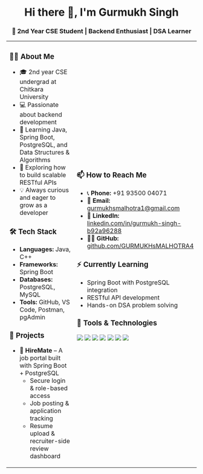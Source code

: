 <h1 align="center">Hi there 👋, I'm Gurmukh Singh</h1>
<h3 align="center">🚀 2nd Year CSE Student | Backend Enthusiast | DSA Learner</h3>

<table>
<tr>
<td width="50%">

### 👨‍💻 About Me

- 🎓 2nd year CSE undergrad at Chitkara University  
- 💻 Passionate about backend development  
- 🚀 Learning Java, Spring Boot, PostgreSQL, and Data Structures & Algorithms  
- 🌱 Exploring how to build scalable RESTful APIs  
- 💡 Always curious and eager to grow as a developer  

### 🛠 Tech Stack

- **Languages:** Java, C++  
- **Frameworks:** Spring Boot  
- **Databases:** PostgreSQL, MySQL  
- **Tools:** GitHub, VS Code, Postman, pgAdmin  

### 📌 Projects

- 💼 **HireMate** – A job portal built with Spring Boot + PostgreSQL  
  - Secure login & role-based access  
  - Job posting & application tracking  
  - Resume upload & recruiter-side review dashboard  

</td>
<td width="50%">

### 📫 How to Reach Me

- 📞 **Phone:** +91 93500 04071  
- 📧 **Email:** [gurmukhsmalhotra1@gmail.com](mailto:gurmukhsmalhotra1@gmail.com)  
- 💼 **LinkedIn:** [linkedin.com/in/gurmukh-singh-b92a96288](https://linkedin.com/in/gurmukh-singh-b92a96288)  
- 🧑‍💻 **GitHub:** [github.com/GURMUKHsMALHOTRA4](https://github.com/GURMUKHsMALHOTRA4)  

### ⚡ Currently Learning

- Spring Boot with PostgreSQL integration  
- RESTful API development  
- Hands-on DSA problem solving  

### 🧩 Tools & Technologies

<p>
  <img src="https://img.shields.io/badge/Java-ED8B00?style=for-the-badge&logo=java&logoColor=white"/>
  <img src="https://img.shields.io/badge/C++-00599C?style=for-the-badge&logo=c%2B%2B&logoColor=white"/>
  <img src="https://img.shields.io/badge/SpringBoot-6DB33F?style=for-the-badge&logo=spring-boot&logoColor=white"/>
  <img src="https://img.shields.io/badge/PostgreSQL-316192?style=for-the-badge&logo=postgresql&logoColor=white"/>
  <img src="https://img.shields.io/badge/VSCode-007ACC?style=for-the-badge&logo=visual-studio-code&logoColor=white"/>
  <img src="https://img.shields.io/badge/Postman-FF6C37?style=for-the-badge&logo=postman&logoColor=white"/>
  <img src="https://img.shields.io/badge/GitHub-181717?style=for-the-badge&logo=github&logoColor=white"/>
</p>

</td>
</tr>
</table>

